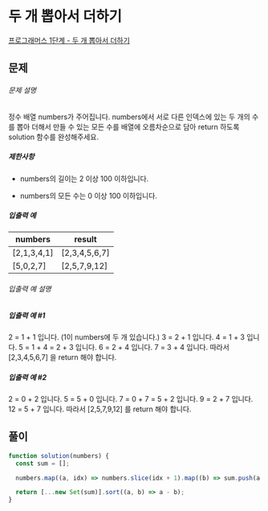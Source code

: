 # 두 개 뽑아서 더하기

[프로그래머스 1단계 - 두 개 뽑아서 더하기](https://school.programmers.co.kr/learn/courses/30/lessons/68644)

## 문제

###### 문제 설명

정수 배열 numbers가 주어집니다. numbers에서 서로 다른 인덱스에 있는 두 개의 수를 뽑아 더해서 만들 수 있는 모든 수를 배열에 오름차순으로 담아 return 하도록 solution 함수를 완성해주세요.

##### 제한사항

- numbers의 길이는 2 이상 100 이하입니다.

- numbers의 모든 수는 0 이상 100 이하입니다.

##### 입출력 예

| numbers     | result        |
| ----------- | ------------- |
| [2,1,3,4,1] | [2,3,4,5,6,7] |
| [5,0,2,7]   | [2,5,7,9,12]  |

###### 입출력 예 설명

##### 입출력 예 #1

2 = 1 + 1 입니다. (1이 numbers에 두 개 있습니다.)
3 = 2 + 1 입니다.
4 = 1 + 3 입니다.
5 = 1 + 4 = 2 + 3 입니다.
6 = 2 + 4 입니다.
7 = 3 + 4 입니다.
따라서 [2,3,4,5,6,7] 을 return 해야 합니다.

##### 입출력 예 #2

2 = 0 + 2 입니다.
5 = 5 + 0 입니다.
7 = 0 + 7 = 5 + 2 입니다.
9 = 2 + 7 입니다.
12 = 5 + 7 입니다.
따라서 [2,5,7,9,12] 를 return 해야 합니다.

## 풀이

```javascript
function solution(numbers) {
  const sum = [];

  numbers.map((a, idx) => numbers.slice(idx + 1).map((b) => sum.push(a + b)));

  return [...new Set(sum)].sort((a, b) => a - b);
}
```
